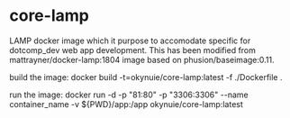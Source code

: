 # core-lamp

LAMP docker image which it purpose to accomodate specific for dotcomp_dev web app development. This has been modified from mattrayner/docker-lamp:1804 image based on phusion/baseimage:0.11.

build the image:
 docker build -t=okynuie/core-lamp:latest -f ./Dockerfile .

run the image:
docker run -d -p "81:80" -p "3306:3306" --name container_name -v ${PWD}/app:/app okynuie/core-lamp:latest
